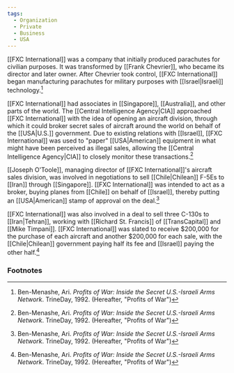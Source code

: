```yaml
---
tags:
  - Organization
  - Private
  - Business
  - USA
---
```

[[FXC International]] was a company that initially produced parachutes for civilian purposes. It was transformed by [[Frank Chevrier]], who became its director and later owner. After Chevrier took control, [[FXC International]] began manufacturing parachutes for military purposes with [[Israel|Israeli]] technology.[^1]

[[FXC International]] had associates in [[Singapore]], [[Australia]], and other parts of the world. The [[Central Intelligence Agency|CIA]] approached [[FXC International]] with the idea of opening an aircraft division, through which it could broker secret sales of aircraft around the world on behalf of the [[USA|U.S.]] government. Due to existing relations with [[Israel]], [[FXC International]] was used to "paper" [[USA|American]] equipment in what might have been perceived as illegal sales, allowing the [[Central Intelligence Agency|CIA]] to closely monitor these transactions.[^1]

[[Joseph O'Toole]], managing director of [[FXC International]]'s aircraft sales division, was involved in negotiations to sell [[Chile|Chilean]] F-5Es to [[Iran]] through [[Singapore]]. [[FXC International]] was intended to act as a broker, buying planes from [[Chile]] on behalf of [[Israel]], thereby putting an [[USA|American]] stamp of approval on the deal.[^1]

[[FXC International]] was also involved in a deal to sell three C-130s to [[Iran|Tehran]], working with [[Richard St. Francis]] of [[TransCapital]] and [[Mike Timpani]]. [[FXC International]] was slated to receive $200,000 for the purchase of each aircraft and another $200,000 for each sale, with the [[Chile|Chilean]] government paying half its fee and [[Israel]] paying the other half.[^1]

### Footnotes
[^1]: Ben-Menashe, Ari. *Profits of War: Inside the Secret U.S.-Israeli Arms Network*. TrineDay, 1992. (Hereafter, "Profits of War")
